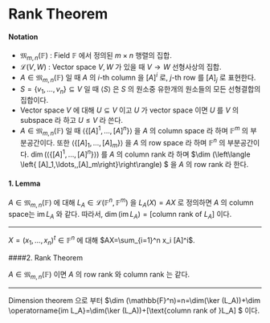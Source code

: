 Rank Theorem
===



#### Notation

- $\mathfrak{M}_{m,\,n}(\mathbb{F})$ : Field $\mathbb{F}$ 에서 정의된 $m\times n$ 행렬의 집합.
- $\mathcal{L}(V,\,W)$ : Vector space $V,\,W$ 가 있을 때 $V \to W$ 선형사상의 집합.
- $A\in \mathfrak{M}_{m,\,n}(\mathbb{F})$ 일 때 $A$ 의 $i$-th column 을 $[A]^i$ 로, $j$-th row 를 $[A]_j$ 로 표현한다. 
- $S=\{v_1,\ldots,\,v_n\}\subseteq V$ 일 때 $\langle S\rangle$ 은 $S$ 의 원소중 유한개의 원소들의 모든 선형결합의 집합이다.
- Vector space $V$ 에 대해 $U \subseteq V$ 이고 $U$ 가 vector space 이면 $U$ 를 $V$ 의 subspace 라 하고 $U \le V$ 라 쓴다.
- $A\in \mathfrak{M}_{m,\,n}(\mathbb{F})$ 일 때 $\left\langle \left\{[A]^1,\ldots,\,[A]^n \right\}\right\rangle$ 을 $A$ 의 column space 라 하며 $\mathbb{F}^m$ 의 부분공간이다. 또한 $\left\langle \left\{  [A]_1,\ldots,\,[A]_m\right\}\right\rangle$ 을 $A$ 의 row space 라 하며 $\mathbb{F}^n$ 의 부분공간이다. $\dim(\left\langle \left\{[A]^1,\ldots,\,[A]^n \right\}\right\rangle)$ 를 $A$ 의 column rank 라 하며 $\dim (\left\langle \left\{  [A]_1,\ldots,\,[A]_m\right\}\right\rangle) $ 을 $A$ 의 row rank 라 한다.



#### 1. Lemma

$A\in \mathfrak{M}_{m,\,n}(\mathbb{F})$ 에 대해 $L_A \in \mathcal{L}(\mathbb{F}^n,\, \mathbb{F}^m)$ 을 $L_A(X) = AX$ 로 정의하면 $A$ 의 column space는 $\operatorname{im}L_A$ 와 같다.  따라서, $\dim (\operatorname{im} L_A)=[\text{column rank of }L_A]$ 이다.  

---

$X=(x_1,\ldots,\,x_n)^t\in \mathbb{F}^n$ 에 대해 $AX=\sum_{i=1}^n x_i [A]^i$. 



####2. Rank Theorem 

$A \in \mathfrak{M}_{m,\,n}(\mathbb{F})$ 이면 $A$ 의 row rank 와 column rank 는 같다. 

---

Dimension theorem 으로 부터 $\dim (\mathbb{F}^n)=n=\dim(\ker (L_A))+\dim \operatorname{im L_A}=\dim(\ker (L_A))+[\text{column rank of }L_A] $ 이다. 

 

